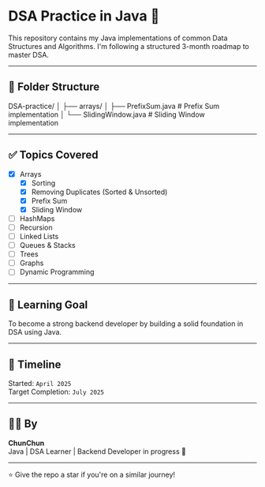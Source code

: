 # DSA Practice in Java 🚀

This repository contains my Java implementations of common Data Structures and Algorithms. I'm following a structured 3-month roadmap to master DSA.

---

## 🔷 Folder Structure

DSA-practice/
│
├── arrays/
│ ├── PrefixSum.java # Prefix Sum implementation
│ └── SlidingWindow.java # Sliding Window implementation

---

## ✅ Topics Covered

- [x] Arrays
  - [x] Sorting
  - [x] Removing Duplicates (Sorted & Unsorted)
  - [x] Prefix Sum
  - [x] Sliding Window
- [ ] HashMaps
- [ ] Recursion
- [ ] Linked Lists
- [ ] Queues & Stacks
- [ ] Trees
- [ ] Graphs
- [ ] Dynamic Programming

---

## 🧠 Learning Goal

To become a strong backend developer by building a solid foundation in DSA using Java.

---

## 📅 Timeline

Started: `April 2025`  
Target Completion: `July 2025`

---

## 👩‍💻 By

**ChunChun**  
Java | DSA Learner | Backend Developer in progress 🌱

---

⭐️ Give the repo a star if you're on a similar journey!
